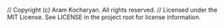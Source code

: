 // Copyright (c) Aram Kocharyan. All rights reserved.
// Licensed under the MIT License. See LICENSE in the project root for license information.